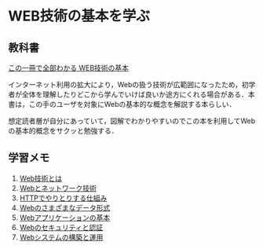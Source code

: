 # WEB技術の基本を学ぶ

## 教科書

[この一冊で全部わかる WEB技術の基本](https://www.sbcr.jp/products/4797388817.html)

インターネット利用の拡大により，Webの扱う技術が広範囲になったため，初学者が全体を理解したりどこから学んでいけば良いか途方にくれる場合がある．本書は，この手のユーザを対象にWebの基本的な概念を解説する本らしい．

想定読者層が自分にあっていて，図解でわかりやすいのでこの本を利用してWebの基本的概念をサクッと勉強する．


## 学習メモ

1. [Web技術とは]()
2. [Webとネットワーク技術]()
3. [HTTPでやりとりする仕組み]()
4. [Webのさまざまなデータ形式]()
5. [Webアプリケーションの基本]()
6. [Webのセキュリティと認証]()
7. [Webシステムの構築と運用]()